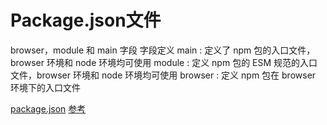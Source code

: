 # Package.json文件

browser，module 和 main 字段
字段定义
main : 定义了 npm 包的入口文件，browser 环境和 node 环境均可使用
module : 定义 npm 包的 ESM 规范的入口文件，browser 环境和 node 环境均可使用
browser : 定义 npm 包在 browser 环境下的入口文件

[package.json](https://docs.npmjs.com/cli/v8/configuring-npm/package-json)
[参考](https://github.com/SunshowerC/blog/issues/8)
